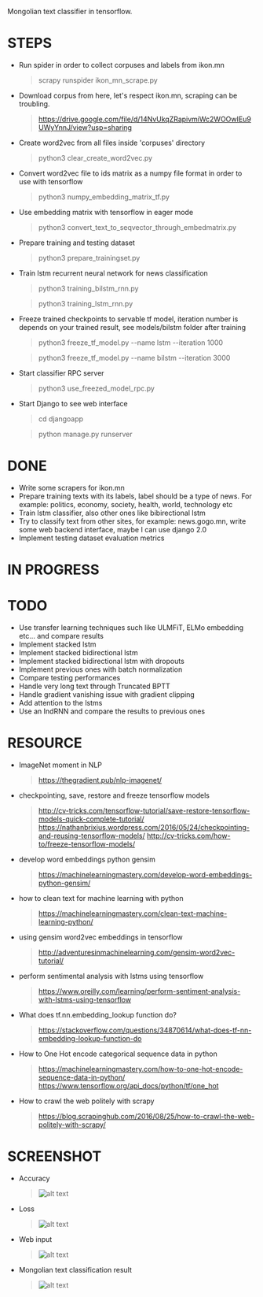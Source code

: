 Mongolian text classifier in tensorflow.

# STEPS

- Run spider in order to collect corpuses and labels from ikon.mn 
    > scrapy runspider ikon_mn_scrape.py

- Download corpus from here, let's respect ikon.mn, scraping can be troubling. 
    > https://drive.google.com/file/d/14NvUkqZRapivmiWc2WOOwIEu9UWyYnnJ/view?usp=sharing

- Create word2vec from all files inside 'corpuses' directory
    > python3 clear_create_word2vec.py 

- Convert word2vec file to ids matrix as a numpy file format in order to use with tensorflow
    > python3 numpy_embedding_matrix_tf.py

- Use embedding matrix with tensorflow in eager mode
    > python3 convert_text_to_seqvector_through_embedmatrix.py

- Prepare training and testing dataset
    > python3 prepare_trainingset.py

- Train lstm recurrent neural network for news classification
    > python3 training_bilstm_rnn.py
    
    > python3 training_lstm_rnn.py

- Freeze trained checkpoints to servable tf model, iteration number is depends on your trained result, see models/bilstm folder after training
    > python3 freeze_tf_model.py --name lstm --iteration 1000

    > python3 freeze_tf_model.py --name bilstm --iteration 3000

- Start classifier RPC server
    > python3 use_freezed_model_rpc.py 

- Start Django to see web interface
    > cd djangoapp

    > python manage.py runserver


# DONE
- Write some scrapers for ikon.mn
- Prepare training texts with its labels, label should be a type of news. For example: politics, economy, society, health, world, technology etc
- Train lstm classifier, also other ones like bibirectional lstm
- Try to classify text from other sites, for example: news.gogo.mn, write some web backend interface, maybe I can use django 2.0
- Implement testing dataset evaluation metrics

# IN PROGRESS

# TODO
- Use transfer learning techniques such like ULMFiT, ELMo embedding etc... and compare results
- Implement stacked lstm
- Implement stacked bidirectional lstm
- Implement stacked bidirectional lstm with dropouts
- Implement previous ones with batch normalization
- Compare testing performances
- Handle very long text through Truncated BPTT
- Handle gradient vanishing issue with gradient clipping
- Add attention to the lstms
- Use an IndRNN and compare the results to previous ones

# RESOURCE

- ImageNet moment in NLP
    > https://thegradient.pub/nlp-imagenet/
    
- checkpointing, save, restore and freeze tensorflow models
    > http://cv-tricks.com/tensorflow-tutorial/save-restore-tensorflow-models-quick-complete-tutorial/
    > https://nathanbrixius.wordpress.com/2016/05/24/checkpointing-and-reusing-tensorflow-models/
    > http://cv-tricks.com/how-to/freeze-tensorflow-models/

- develop word embeddings python gensim
    > https://machinelearningmastery.com/develop-word-embeddings-python-gensim/

- how to clean text for machine learning with python
    > https://machinelearningmastery.com/clean-text-machine-learning-python/

- using gensim word2vec embeddings in tensorflow
    > http://adventuresinmachinelearning.com/gensim-word2vec-tutorial/

- perform sentimental analysis with lstms using tensorflow
    > https://www.oreilly.com/learning/perform-sentiment-analysis-with-lstms-using-tensorflow

- What does tf.nn.embedding_lookup function do?
    > https://stackoverflow.com/questions/34870614/what-does-tf-nn-embedding-lookup-function-do

- How to One Hot encode categorical sequence data in python
    > https://machinelearningmastery.com/how-to-one-hot-encode-sequence-data-in-python/
    > https://www.tensorflow.org/api_docs/python/tf/one_hot

- How to crawl the web politely with scrapy
    > https://blog.scrapinghub.com/2016/08/25/how-to-crawl-the-web-politely-with-scrapy/


# SCREENSHOT

- Accuracy
    > ![alt text](https://raw.githubusercontent.com/sharavsambuu/mongolian-text-classification/master/images/accuracy.png)

- Loss
    > ![alt text](https://raw.githubusercontent.com/sharavsambuu/mongolian-text-classification/master/images/loss.png)

- Web input
    > ![alt text](https://raw.githubusercontent.com/sharavsambuu/mongolian-text-classification/master/images/webinput.png)

- Mongolian text classification result
    > ![alt text](https://github.com/sharavsambuu/mongolian-text-classification/blob/master/images/classifiedresult.png)
